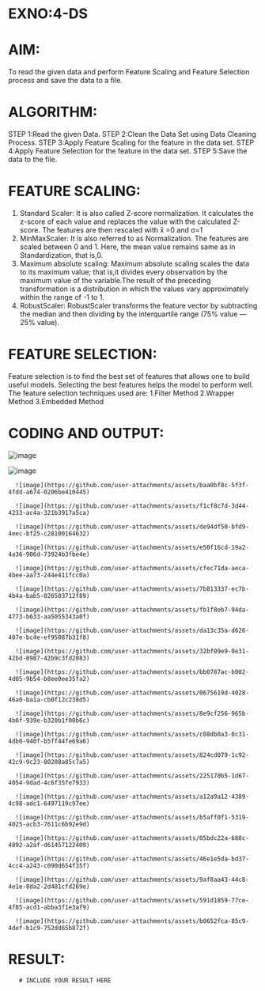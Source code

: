 # EXNO:4-DS
# AIM:
To read the given data and perform Feature Scaling and Feature Selection process and save the
data to a file.

# ALGORITHM:
STEP 1:Read the given Data.
STEP 2:Clean the Data Set using Data Cleaning Process.
STEP 3:Apply Feature Scaling for the feature in the data set.
STEP 4:Apply Feature Selection for the feature in the data set.
STEP 5:Save the data to the file.

# FEATURE SCALING:
1. Standard Scaler: It is also called Z-score normalization. It calculates the z-score of each value and replaces the value with the calculated Z-score. The features are then rescaled with x̄ =0 and σ=1
2. MinMaxScaler: It is also referred to as Normalization. The features are scaled between 0 and 1. Here, the mean value remains same as in Standardization, that is,0.
3. Maximum absolute scaling: Maximum absolute scaling scales the data to its maximum value; that is,it divides every observation by the maximum value of the variable.The result of the preceding transformation is a distribution in which the values vary approximately within the range of -1 to 1.
4. RobustScaler: RobustScaler transforms the feature vector by subtracting the median and then dividing by the interquartile range (75% value — 25% value).

# FEATURE SELECTION:
Feature selection is to find the best set of features that allows one to build useful models. Selecting the best features helps the model to perform well.
The feature selection techniques used are:
1.Filter Method
2.Wrapper Method
3.Embedded Method

# CODING AND OUTPUT:

![image](https://github.com/user-attachments/assets/c37671c7-8860-419b-8a4a-ebcb73db59cf)
      
![image](https://github.com/user-attachments/assets/e2e8d2a2-50d4-4df9-a408-8c7389c7732b)

      
      ![image](https://github.com/user-attachments/assets/baa0bf8c-5f3f-4fdd-a674-0206be410445)
      
      ![image](https://github.com/user-attachments/assets/f1cf8c7d-3d44-4233-ac4a-321b3917a5ca)
      
      ![image](https://github.com/user-attachments/assets/de94df50-bfd9-4eec-bf25-c28100164632)
      
      ![image](https://github.com/user-attachments/assets/e50f16cd-19a2-4a36-906d-73924b3fbe4e)
      
      ![image](https://github.com/user-attachments/assets/cfec71da-aeca-4bee-aa73-244e411fcc0a)
      
      ![image](https://github.com/user-attachments/assets/7b813337-ec7b-4b4a-bab5-026503712f89)
      
      ![image](https://github.com/user-attachments/assets/fb1f8eb7-94da-4773-b633-aa5055343a0f)
      
      ![image](https://github.com/user-attachments/assets/da13c35a-d626-407e-bc4e-ef95087b31f8)
      
      ![image](https://github.com/user-attachments/assets/32bf09e9-0e31-42bd-8987-42b9c3fd2083)
      
      ![image](https://github.com/user-attachments/assets/bb0787ac-b002-4d05-9b54-b8ee0ee35fa2)
      
      ![image](https://github.com/user-attachments/assets/0675619d-4028-46a0-ba1a-cb0f12c238d5)
      
      ![image](https://github.com/user-attachments/assets/8e9cf256-965b-4b6f-939e-b320b1f00b6c)
      
      ![image](https://github.com/user-attachments/assets/c08db0a3-0c31-4db0-940f-b5ff44fe69a6)
      
      ![image](https://github.com/user-attachments/assets/824cd079-1c92-42c9-9c23-80208a85c7a5)
      
      ![image](https://github.com/user-attachments/assets/225170b5-1d67-4054-9dad-4c6f35fe7933)
      
      ![image](https://github.com/user-attachments/assets/a12a9a12-4389-4c98-adc1-6497119c97ee)
      
      ![image](https://github.com/user-attachments/assets/b5aff0f1-5319-4025-acb3-7611c6b92e9d)
      
      ![image](https://github.com/user-attachments/assets/05bdc22a-688c-4892-a2af-d61457122409)
      
      ![image](https://github.com/user-attachments/assets/46e1e5da-bd37-4cc4-a243-c090d654f35f)
      
      ![image](https://github.com/user-attachments/assets/9af8aa43-44c8-4e1e-8da2-2d481cfd269e)
      
      ![image](https://github.com/user-attachments/assets/591d1859-77ce-4f85-acd1-abba3f1e3af9)
      
      ![image](https://github.com/user-attachments/assets/b0652fca-85c9-4def-b1c9-752dd65b872f)


# RESULT:
       # INCLUDE YOUR RESULT HERE
